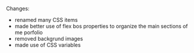 Changes:
- renamed many CSS items
- made better use of flex bos properties to organize the main sections of me porfolio
- removed backgrund images 
- made use of CSS variables


